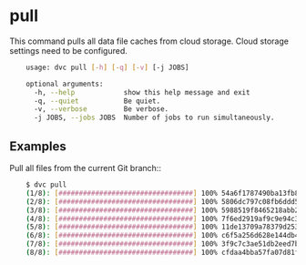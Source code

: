 # pull

This command pulls all data file caches from cloud storage.
Cloud storage settings need to be configured.

```sh
    usage: dvc pull [-h] [-q] [-v] [-j JOBS]

    optional arguments:
      -h, --help            show this help message and exit
      -q, --quiet           Be quiet.
      -v, --verbose         Be verbose.
      -j JOBS, --jobs JOBS  Number of jobs to run simultaneously.
```

## Examples

Pull all files from the current Git branch::

```sh
    $ dvc pull
    (1/8): [#################################] 100% 54a6f1787490ba13fb811a46b
    (2/8): [#################################] 100% 5806dc797c08fb6ddd5d97d46
    (3/8): [#################################] 100% 5988519f8465218abb23ce0e0
    (4/8): [#################################] 100% 7f6ed2919af9c9e94c32ea13d
    (5/8): [#################################] 100% 11de13709a78379d253a3d0f5
    (6/8): [#################################] 100% c6f5a256d628e144db4181de8
    (7/8): [#################################] 100% 3f9c7c3ae51db2eed7ba99e6e
    (8/8): [#################################] 100% cfdaa4bba57fa07d81ff96685
```
